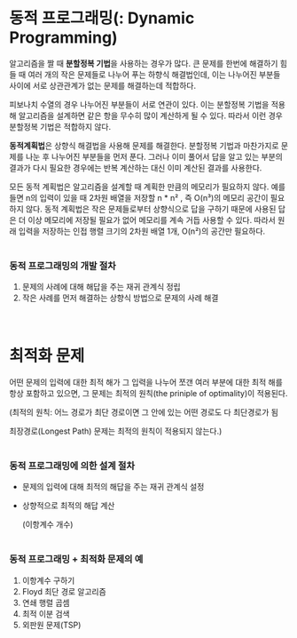 # 동적 프로그래밍(: Dynamic Programming)

알고리즘을 짤 때 **분할정복 기법**을 사용하는 경우가 많다. 큰 문제를 한번에 해결하기 힘들 때 여러 개의 작은 문제들로 나누어 푸는 하향식 해결법인데, 이는 나누어진 부분들 사이에 서로 상관관계가 없는 문제를 해결하는데 적합하다. 

피보나치 수열의 경우 나누어진 부분들이 서로 연관이 있다. 이는 분할정복 기법을 적용해 알고리즘을 설계하면 같은 항을 무수히 많이 계산하게 될 수 있다. 따라서 이런 경우 분할정복 기법은 적합하지 않다.

**동적계획법**은 상향식 해결법을 사용해 문제를 해결한다. 분할정복 기법과 마찬가지로 문제를 나눈 후 나누어진 부분들을 먼저 푼다. 그러나 이미 풀어서 답을 알고 있는 부분의 결과가 다시 필요한 경우에는 반복 계산하는 대신 이미 계산된 결과를 사용한다.

모든 동적 계획법은 알고리즘을 설계할 때 계획한 만큼의 메모리가 필요하지 않다. 예를 들면 n의 입력이 있을 때 2차원 배열을 저장할 n * n² , 즉 O(n³)의 메모리 공간이 필요하지 않다. 동적 계획법은 작은 문제들로부터 상향식으로 답을 구하기 때문에 사용된 답은 더 이상 메모리에 저장될 필요가 없어 메모리를 계속 거듭 사용할 수 있다. 따라서 원래 입력을 저장하는 인접 행렬 크기의 2차원 배열 1개, O(n²)의 공간만 필요하다.   <br><br>

### 동적 프로그래밍의 개발 절차

1. 문제의 사례에 대해 해답을 주는 재귀 관계식 정립
2. 작은 사례를 먼저 해결하는 상향식 방법으로 문제의 사례 해결  <br><br><br> 

# 최적화 문제

어떤 문제의 입력에 대한 최적 해가 그 입력을 나누어 쪼갠 여러 부분에 대한 최적 해를 항상 포함하고 있으면, 그 문제는 최적의 원칙(the priniple of optimality)이 적용된다.

(최적의 원칙: 어느 경로가 최단 경로이면 그 안에 있는 어떤 경로도 다 최단경로가 됨

최장경로(Longest Path) 문제는 최적의 원칙이 적용되지 않는다.)   <br><br>

### 동적 프로그래밍에 의한 설계 절차

- 문제의 입력에 대해 최적의 해답을 주는 재귀 관계식 설정
- 상향적으로 최적의 해답 계산

    (이항계수 개수)   <br><br>

### 동적 프로그래밍 + 최적화 문제의 예

1. 이항계수 구하기
2. Floyd 최단 경로 알고리즘
3. 연쇄 행렬 곱셈
4. 최적 이분 검색
5. 외판원 문제(TSP)
